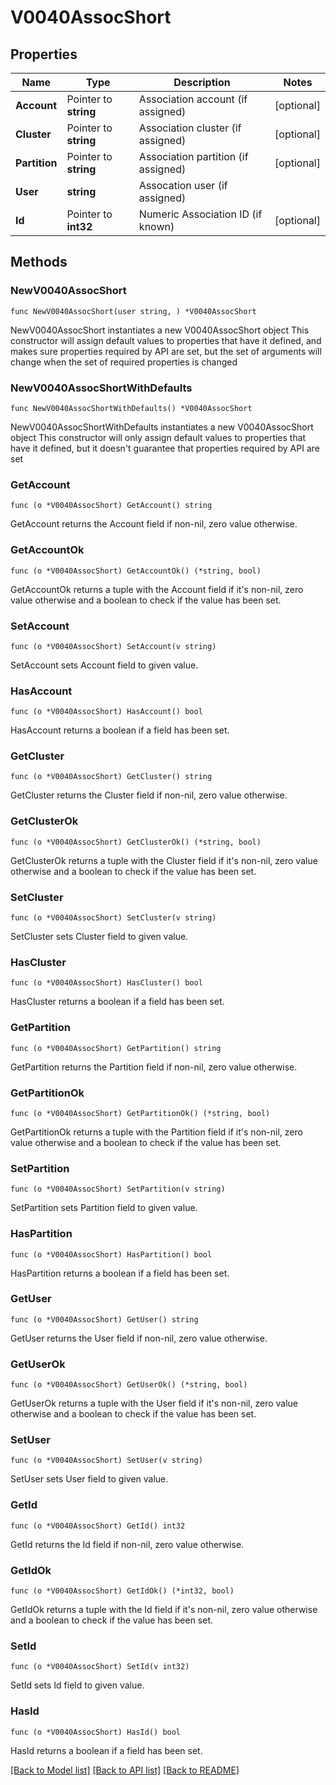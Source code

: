 # V0040AssocShort

## Properties

Name | Type | Description | Notes
------------ | ------------- | ------------- | -------------
**Account** | Pointer to **string** | Association account (if assigned) | [optional] 
**Cluster** | Pointer to **string** | Association cluster (if assigned) | [optional] 
**Partition** | Pointer to **string** | Association partition (if assigned) | [optional] 
**User** | **string** | Assocation user (if assigned) | 
**Id** | Pointer to **int32** | Numeric Association ID (if known) | [optional] 

## Methods

### NewV0040AssocShort

`func NewV0040AssocShort(user string, ) *V0040AssocShort`

NewV0040AssocShort instantiates a new V0040AssocShort object
This constructor will assign default values to properties that have it defined,
and makes sure properties required by API are set, but the set of arguments
will change when the set of required properties is changed

### NewV0040AssocShortWithDefaults

`func NewV0040AssocShortWithDefaults() *V0040AssocShort`

NewV0040AssocShortWithDefaults instantiates a new V0040AssocShort object
This constructor will only assign default values to properties that have it defined,
but it doesn't guarantee that properties required by API are set

### GetAccount

`func (o *V0040AssocShort) GetAccount() string`

GetAccount returns the Account field if non-nil, zero value otherwise.

### GetAccountOk

`func (o *V0040AssocShort) GetAccountOk() (*string, bool)`

GetAccountOk returns a tuple with the Account field if it's non-nil, zero value otherwise
and a boolean to check if the value has been set.

### SetAccount

`func (o *V0040AssocShort) SetAccount(v string)`

SetAccount sets Account field to given value.

### HasAccount

`func (o *V0040AssocShort) HasAccount() bool`

HasAccount returns a boolean if a field has been set.

### GetCluster

`func (o *V0040AssocShort) GetCluster() string`

GetCluster returns the Cluster field if non-nil, zero value otherwise.

### GetClusterOk

`func (o *V0040AssocShort) GetClusterOk() (*string, bool)`

GetClusterOk returns a tuple with the Cluster field if it's non-nil, zero value otherwise
and a boolean to check if the value has been set.

### SetCluster

`func (o *V0040AssocShort) SetCluster(v string)`

SetCluster sets Cluster field to given value.

### HasCluster

`func (o *V0040AssocShort) HasCluster() bool`

HasCluster returns a boolean if a field has been set.

### GetPartition

`func (o *V0040AssocShort) GetPartition() string`

GetPartition returns the Partition field if non-nil, zero value otherwise.

### GetPartitionOk

`func (o *V0040AssocShort) GetPartitionOk() (*string, bool)`

GetPartitionOk returns a tuple with the Partition field if it's non-nil, zero value otherwise
and a boolean to check if the value has been set.

### SetPartition

`func (o *V0040AssocShort) SetPartition(v string)`

SetPartition sets Partition field to given value.

### HasPartition

`func (o *V0040AssocShort) HasPartition() bool`

HasPartition returns a boolean if a field has been set.

### GetUser

`func (o *V0040AssocShort) GetUser() string`

GetUser returns the User field if non-nil, zero value otherwise.

### GetUserOk

`func (o *V0040AssocShort) GetUserOk() (*string, bool)`

GetUserOk returns a tuple with the User field if it's non-nil, zero value otherwise
and a boolean to check if the value has been set.

### SetUser

`func (o *V0040AssocShort) SetUser(v string)`

SetUser sets User field to given value.


### GetId

`func (o *V0040AssocShort) GetId() int32`

GetId returns the Id field if non-nil, zero value otherwise.

### GetIdOk

`func (o *V0040AssocShort) GetIdOk() (*int32, bool)`

GetIdOk returns a tuple with the Id field if it's non-nil, zero value otherwise
and a boolean to check if the value has been set.

### SetId

`func (o *V0040AssocShort) SetId(v int32)`

SetId sets Id field to given value.

### HasId

`func (o *V0040AssocShort) HasId() bool`

HasId returns a boolean if a field has been set.


[[Back to Model list]](../README.md#documentation-for-models) [[Back to API list]](../README.md#documentation-for-api-endpoints) [[Back to README]](../README.md)


